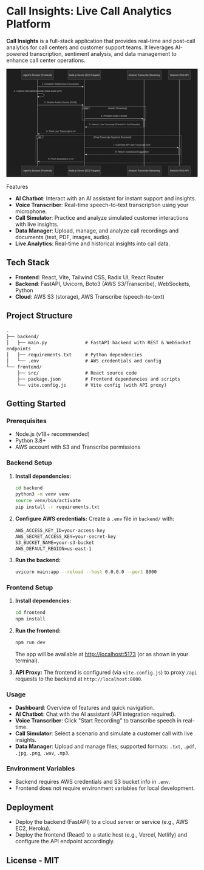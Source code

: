 # Call Insights: Live Call Analytics Platform

**Call Insights** is a full-stack application that provides real-time and post-call analytics for call centers and customer support teams. It leverages AI-powered transcription, sentiment analysis, and data management to enhance call center operations.

![1752240418884](images/README/1752240418884.png)

Features

- **AI Chatbot**: Interact with an AI assistant for instant support and insights.
- **Voice Transcriber**: Real-time speech-to-text transcription using your microphone.
- **Call Simulator**: Practice and analyze simulated customer interactions with live insights.
- **Data Manager**: Upload, manage, and analyze call recordings and documents (text, PDF, images, audio).
- **Live Analytics**: Real-time and historical insights into call data.

## Tech Stack

- **Frontend**: React, Vite, Tailwind CSS, Radix UI, React Router
- **Backend**: FastAPI, Uvicorn, Boto3 (AWS S3/Transcribe), WebSockets, Python
- **Cloud**: AWS S3 (storage), AWS Transcribe (speech-to-text)

## Project Structure

```
.
├── backend/
│   ├── main.py              # FastAPI backend with REST & WebSocket endpoints
│   ├── requirements.txt     # Python dependencies
│   └── .env                 # AWS credentials and config
└── frontend/
    ├── src/                 # React source code
    ├── package.json         # Frontend dependencies and scripts
    └── vite.config.js       # Vite config (with API proxy)
```

## Getting Started

### Prerequisites

- Node.js (v18+ recommended)
- Python 3.8+
- AWS account with S3 and Transcribe permissions

### Backend Setup

1. **Install dependencies:**

   ```bash
   cd backend
   python3 -m venv venv
   source venv/bin/activate
   pip install -r requirements.txt
   ```
2. **Configure AWS credentials:**
   Create a `.env` file in `backend/` with:

   ```
   AWS_ACCESS_KEY_ID=your-access-key
   AWS_SECRET_ACCESS_KEY=your-secret-key
   S3_BUCKET_NAME=your-s3-bucket
   AWS_DEFAULT_REGION=us-east-1
   ```
3. **Run the backend:**

   ```bash
   uvicorn main:app --reload --host 0.0.0.0 --port 8000
   ```

### Frontend Setup

1. **Install dependencies:**

   ```bash
   cd frontend
   npm install
   ```
2. **Run the frontend:**

   ```bash
   npm run dev
   ```

   The app will be available at [http://localhost:5173](http://localhost:5173) (or as shown in your terminal).
3. **API Proxy:**
   The frontend is configured (via `vite.config.js`) to proxy `/api` requests to the backend at `http://localhost:8000`.

### Usage

- **Dashboard**: Overview of features and quick navigation.
- **AI Chatbot**: Chat with the AI assistant (API integration required).
- **Voice Transcriber**: Click "Start Recording" to transcribe speech in real-time.
- **Call Simulator**: Select a scenario and simulate a customer call with live insights.
- **Data Manager**: Upload and manage files; supported formats: `.txt`, `.pdf`, `.jpg`, `.png`, `.wav`, `.mp3`.

### Environment Variables

- Backend requires AWS credentials and S3 bucket info in `.env`.
- Frontend does not require environment variables for local development.

## Deployment

- Deploy the backend (FastAPI) to a cloud server or service (e.g., AWS EC2, Heroku).
- Deploy the frontend (React) to a static host (e.g., Vercel, Netlify) and configure the API endpoint accordingly.

## License - MIT
